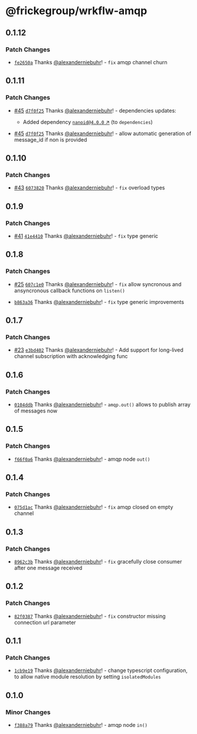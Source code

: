# @frickegroup/wrkflw-amqp

## 0.1.12

### Patch Changes

- [`fe2650a`](https://github.com/frickegroup/wrkflw-engine/commit/fe2650ae394bcf26a60bd701a21a209a13c70c11) Thanks [@alexanderniebuhr](https://github.com/alexanderniebuhr)! - `fix` amqp channel churn

## 0.1.11

### Patch Changes

- [#45](https://github.com/frickegroup/wrkflw-engine/pull/45) [`d7f0f25`](https://github.com/frickegroup/wrkflw-engine/commit/d7f0f2515c703d62e2c72ca2c46ec973997666d8) Thanks [@alexanderniebuhr](https://github.com/alexanderniebuhr)! - dependencies updates:

  - Added dependency [`nanoid@4.0.0` ↗︎](https://www.npmjs.com/package/nanoid/v/4.0.0) (to `dependencies`)

- [#45](https://github.com/frickegroup/wrkflw-engine/pull/45) [`d7f0f25`](https://github.com/frickegroup/wrkflw-engine/commit/d7f0f2515c703d62e2c72ca2c46ec973997666d8) Thanks [@alexanderniebuhr](https://github.com/alexanderniebuhr)! - allow automatic generation of message_id if non is provided

## 0.1.10

### Patch Changes

- [#43](https://github.com/frickegroup/wrkflw-engine/pull/43) [`6073820`](https://github.com/frickegroup/wrkflw-engine/commit/60738201cdecdada9f2204039cd8a7d32cb64b3f) Thanks [@alexanderniebuhr](https://github.com/alexanderniebuhr)! - `fix` overload types

## 0.1.9

### Patch Changes

- [#41](https://github.com/frickegroup/wrkflw-engine/pull/41) [`41e4410`](https://github.com/frickegroup/wrkflw-engine/commit/41e441034b752b1d74ea4b8675631933379a7467) Thanks [@alexanderniebuhr](https://github.com/alexanderniebuhr)! - `fix` type generic

## 0.1.8

### Patch Changes

- [#25](https://github.com/frickegroup/wrkflw-engine/pull/25) [`607c1e0`](https://github.com/frickegroup/wrkflw-engine/commit/607c1e0b2913fd66112b0bc6a9e694fda1eafec4) Thanks [@alexanderniebuhr](https://github.com/alexanderniebuhr)! - `fix` allow syncronous and ansyncronous callback functions on `listen()`

- [`b863a36`](https://github.com/frickegroup/wrkflw-engine/commit/b863a361b87228c758129b3b6bf302be9d9ed932) Thanks [@alexanderniebuhr](https://github.com/alexanderniebuhr)! - `fix` type generic improvements

## 0.1.7

### Patch Changes

- [#23](https://github.com/frickegroup/wrkflw-engine/pull/23) [`e3bd402`](https://github.com/frickegroup/wrkflw-engine/commit/e3bd4029a0c4af3ec0ef1b29a3685cea891ba0a4) Thanks [@alexanderniebuhr](https://github.com/alexanderniebuhr)! - Add support for long-lived channel subscription with acknowledging func

## 0.1.6

### Patch Changes

- [`0104ddb`](https://github.com/frickegroup/wrkflw-engine/commit/0104ddbb9e56751bd7630d816d12b6e1241d4e9e) Thanks [@alexanderniebuhr](https://github.com/alexanderniebuhr)! - `amqp.out()` allows to publish array of messages now

## 0.1.5

### Patch Changes

- [`f66f0a6`](https://github.com/frickegroup/wrkflw-engine/commit/f66f0a65667e082767e016777b7ba7612e974bcd) Thanks [@alexanderniebuhr](https://github.com/alexanderniebuhr)! - amqp node `out()`

## 0.1.4

### Patch Changes

- [`075d1ac`](https://github.com/frickegroup/wrkflw-engine/commit/075d1ac18a68ca3633bb4deb99fa26c211a97857) Thanks [@alexanderniebuhr](https://github.com/alexanderniebuhr)! - `fix` amqp closed on empty channel

## 0.1.3

### Patch Changes

- [`8962c3b`](https://github.com/frickegroup/wrkflw-engine/commit/8962c3b3ed2e5220aed6207e4bfdafe8f7dd0554) Thanks [@alexanderniebuhr](https://github.com/alexanderniebuhr)! - `fix` gracefully close consumer after one message received

## 0.1.2

### Patch Changes

- [`82f0387`](https://github.com/frickegroup/wrkflw-engine/commit/82f0387ad36bdb8e5a07bf3dfdccfbc407acc510) Thanks [@alexanderniebuhr](https://github.com/alexanderniebuhr)! - `fix` constructor missing connection url parameter

## 0.1.1

### Patch Changes

- [`1cb9e19`](https://github.com/frickegroup/wrkflw-engine/commit/1cb9e19cf43a6ef44affccdd730e1f1dc0fca0c7) Thanks [@alexanderniebuhr](https://github.com/alexanderniebuhr)! - change typescript configuration, to allow native module resolution by setting `isolatedModules`

## 0.1.0

### Minor Changes

- [`f388a79`](https://github.com/frickegroup/wrkflw-engine/commit/f388a79e55f1b93d5f5a70bb74392b1f23e36483) Thanks [@alexanderniebuhr](https://github.com/alexanderniebuhr)! - amqp node `in()`
